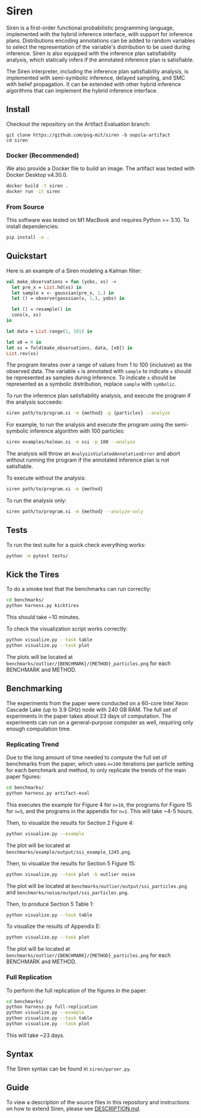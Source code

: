 # Siren
Siren is a first-order functional probabilistic programming language, implemented with the hybrid inference interface, with support for inference plans. Distributions encoding annotations can be added to random variables to select the representation of the variable's distribution to be used during inference. Siren is also equipped with the inference plan satisfiability analysis, which statically infers if the annotated inference plan is satisfiable. 

The Siren interpreter, including the inference plan satisfiability analysis, is implemented with semi-symbolic inference, delayed sampling, and SMC with belief propagation. It can be extended with other hybrid inference algorithms that can implement the hybrid inference interface. 

## Install
Checkout the repository on the Artifact Evaluation branch:
```
git clone https://github.com/psg-mit/siren -b oopsla-artifact
cd siren
```

### Docker (Recommended)
We also provide a Docker file to build an image. The artifact was tested with Docker Desktop v4.30.0. 
```bash
docker build -t siren .
docker run -it siren
```

### From Source
This software was tested on M1 MacBook and requires Python >= 3.10. To install dependencies:
```bash
pip install -e .
```

## Quickstart
Here is an example of a Siren modeling a Kalman filter:
```ocaml
val make_observations = fun (yobs, xs) ->
  let pre_x = List.hd(xs) in
  let sample x <- gaussian(pre_x, 1.) in
  let () = observe(gaussian(x, 1.), yobs) in

  let () = resample() in
  cons(x, xs)
in

let data = List.range(1, 101) in

let x0 = 0 in
let xs = fold(make_observations, data, [x0]) in
List.rev(xs)
```
The program iterates over a range of values from 1 to 100 (inclusive) as the observed data. The variable `x` is annotated with `sample` to indicate `x` should be represented as samples during inference. To indicate `x` should be represented as a symbolic distribution, replace `sample` with `symbolic`.

To run the inference plan satisfiability analysis, and execute the program if the analysis succeeds:
```bash
siren path/to/program.si -m {method} -p {particles} --analyze
```

For example, to run the analysis and execute the program using the semi-symbolic inference algorithm with 100 particles:
```bash
siren examples/kalman.si -m ssi -p 100 --analyze
```
The analysis will throw an `AnalysisViolatedAnnotationError` and abort without running the program if the annotated inference plan is not satisfiable.

To execute without the analysis:
```bash
siren path/to/program.si -m {method}
```

To run the analysis only:
```bash
siren path/to/program.si -m {method} --analyze-only
```

## Tests
To run the test suite for a quick check everything works:
```bash
python -m pytest tests/
```

## Kick the Tires
To do a smoke test that the benchmarks can run correctly:
```bash
cd benchmarks/
python harness.py kicktires
```
This should take ~10 minutes.

To check the visualization script works correctly:
```bash
python visualize.py --task table
python visualize.py --task plot
```
The plots will be located at `benchmarks/outlier/{BENCHMARK}/{METHOD}_particles.png` for each BENCHMARK and METHOD.

## Benchmarking
The experiments from the paper were conducted on a 60-core Intel Xeon Cascade Lake (up to 3.9 GHz) node with 240 GB RAM. The full set of experiments in the paper takes about 23 days of computation. The experiments can run on a general-purpose computer as well, requiring only enough computation time. 

### Replicating Trend
Due to the long amount of time needed to compute the full set of benchmarks from the paper, which uses `n=100` iterations per particle setting for each benchmark and method, to only replicate the trends of the main paper figures:
```bash
cd benchmarks/
python harness.py artifact-eval
```
This executes the example for Figure 4 for `n=10`, the programs for Figure 15 for `n=5`, and the programs in the appendix for `n=1`. This will take ~4-5 hours.

Then, to visualize the results for Section 2 Figure 4:
```bash
python visualize.py --example
```
The plot will be located at `benchmarks/example/output/ssi_example_1245.png`.

Then, to visualize the results for Section 5 Figure 15:
```bash
python visualize.py --task plot -b outlier noise
```
The plot will be located at `benchmarks/outlier/output/ssi_particles.png` and `benchmarks/noise/output/ssi_particles.png`.

Then, to produce Section 5 Table 1:
```bash
python visualize.py --task table
```

To visualize the results of Appendix E: 
```bash
python visualize.py --task plot
```
The plot will be located at `benchmarks/outlier/{BENCHMARK}/{METHOD}_particles.png` for each BENCHMARK and METHOD.

### Full Replication
To perform the full replication of the figures in the paper:
```bash
cd benchmarks/
python harness.py full-replication
python visualize.py --example
python visualize.py --task table
python visualize.py --task plot
```
This will take ~23 days.

## Syntax
The Siren syntax can be found in `siren/parser.py`.

## Guide
To view a description of the source files in this repository and instructions on how to extend Siren, please see [DESCRIPTION.md](DESCRIPTION.md).
